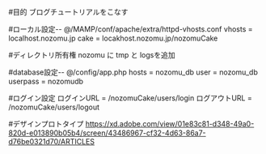 #目的
  ブログチュートリアルをこなす

#ローカル設定-- @/MAMP/conf/apache/extra/httpd-vhosts.conf
  vhosts = localhost.nozomu.jp
  cake = locakhost.nozomu.jp/nozomuCake

#ディレクトリ所有権
  nozomu に tmp と logsを追加

#database設定-- @/config/app.php
  hosts = nozomu_db
  user = nozomu_db
  userpass = nozomudb

#ログイン設定
  ログインURL = /nozomuCake/users/login
  ログアウトURL = /nozomuCake/users/logout

#デザインプロトタイプ
https://xd.adobe.com/view/01e83c81-d348-49a0-820d-e013890b05b4/screen/43486967-cf32-4d63-86a7-d76be0321d70/ARTICLES
